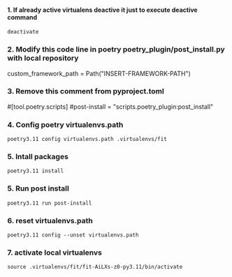 #### 1. If already active virtualens deactive it just to execute deactive command
```
deactivate
```
### 2. Modify this code line in poetry poetry_plugin/post_install.py with local repository
custom_framework_path = Path("INSERT-FRAMEWORK-PATH")

### 3. Remove this comment from pyproject.toml
#[tool.poetry.scripts]
#post-install = "scripts.poetry_plugin:post_install"

### 4. Config poetry virtualenvs.path
```
poetry3.11 config virtualenvs.path .virtualenvs/fit
```

### 5. Intall packages
```
poetry3.11 install  
```

### 5. Run post install
```
poetry3.11 run post-install
```

### 6. reset virtualenvs.path
```
poetry3.11 config --unset virtualenvs.path
```

### 7. activate local virtualenvs
```
source .virtualenvs/fit/fit-AiLXs-z0-py3.11/bin/activate
```